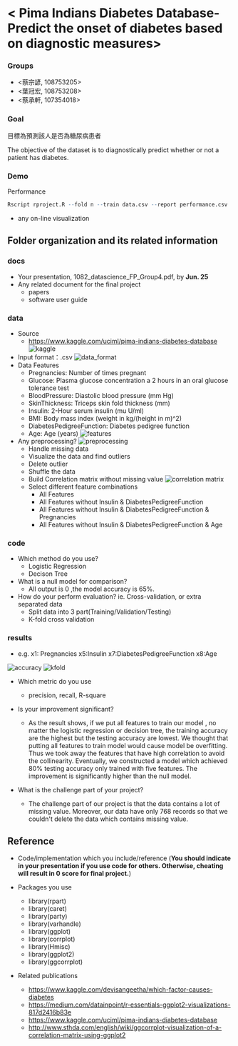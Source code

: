 # < Pima Indians Diabetes Database-Predict the onset of diabetes based on diagnostic measures>

### Groups
* <蔡宗諺, 108753205>
* <葉冠宏, 108753208>
* <蔡承軒, 107354018>


### Goal

目標為預測該人是否為糖尿病患者

The objective of the dataset is to diagnostically predict whether or not a patient has diabetes.

### Demo 
Performance
```R
Rscript rproject.R --fold n --train data.csv --report performance.csv
```
* any on-line visualization

## Folder organization and its related information

### docs
* Your presentation, 1082_datascience_FP_Group4.pdf, by **Jun. 25**
* Any related document for the final project
  * papers
  * software user guide



### data

* Source
  * https://www.kaggle.com/uciml/pima-indians-diabetes-database
![kaggle](./data/kaggle.png)
* Input format：.csv
![data_format](./data/data_format.png)
* Data Features
  * Pregnancies: Number of times pregnant
  * Glucose:  Plasma glucose concentration a 2 hours in an oral glucose tolerance test
  * BloodPressure:  Diastolic blood pressure (mm Hg)
  * SkinThickness:  Triceps skin fold thickness (mm)
  * Insulin:  2-Hour serum insulin (mu U/ml)
  * BMI:  Body mass index (weight in kg/(height in m)^2)
  * DiabetesPedigreeFunction: Diabetes pedigree function
  * Age:  Age (years)
![features](./data/features.png)
* Any preprocessing?
![preprocessing](./data/preprocessing.png)
  * Handle missing data
  * Visualize the data and find outliers
  * Delete outlier
  * Shuffle the data
  * Build Correlation matrix without missing value
![correlation matrix](./data/correlation_matrix.png)
  * Select different feature combinations
    * All Features
    * All Features without Insulin & DiabetesPedigreeFunction
    * All Features without Insulin & DiabetesPedigreeFunction & Pregnancies
    * All Features without Insulin & DiabetesPedigreeFunction & Age

### code

* Which method do you use?
  * Logistic Regression
  * Decison Tree
* What is a null model for comparison?
  * All output is 0 ,the model accuracy is 65%.
* How do your perform evaluation? ie. Cross-validation, or extra separated data
  * Split data into 3 part(Training/Validation/Testing)
  * K-fold cross validation

### results

* e.g. x1: Pregnancies x5:Insulin x7:DiabetesPedigreeFunction x8:Age

![accuracy](./data/accuracy.png)
![kfold](./data/kfold.png)

* Which metric do you use 
  * precision, recall, R-square
* Is your improvement significant?
  * As the result shows, if we put all features to train our model , no matter the logistic regression or decision tree, the training accuracy are the highest but the testing accuracy are lowest. We thought that putting all features to train model would cause model be overfitting. Thus we took away the features that have high correlation to avoid the collinearity. Eventually, we constructed a model which achieved 80% testing accuracy only trained with five features. The improvement is significantly higher than the null model.
  
* What is the challenge part of your project?
  * The challenge part of our project is that the data contains a lot of missing value. Moreover, our data have only 768 records so that we couldn't delete the data which contains missing value. 

## Reference
* Code/implementation which you include/reference (__You should indicate in your presentation if you use code for others. Otherwise, cheating will result in 0 score for final project.__)
* Packages you use
  * library(rpart)
  * library(caret)
  * library(party)
  * library(varhandle)
  * library(ggplot)
  * library(corrplot)
  * library(Hmisc)
  * library(ggplot2)
  * library(ggcorrplot)

  
* Related publications

  * https://www.kaggle.com/devisangeetha/which-factor-causes-diabetes
  * https://medium.com/datainpoint/r-essentials-ggplot2-visualizations-817d2416b83e
  * https://www.kaggle.com/uciml/pima-indians-diabetes-database
  * http://www.sthda.com/english/wiki/ggcorrplot-visualization-of-a-correlation-matrix-using-ggplot2 

